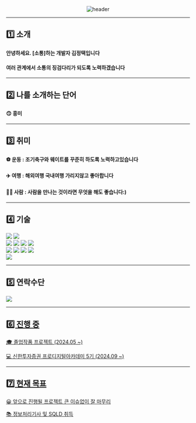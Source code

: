 <div align="center">
  <img src="https://capsule-render.vercel.app/api?type=transparent&color=gradient&height=250&section=header&text=🍕&nbsp;JEONG&nbsp;TAEK&nbsp;KIM&fontSize=90&fontColor=58d178" alt="header"/>
</div>


* * *


<div>
  <h2>1️⃣ 소개</h2>
  <h4>안녕하세요. [소통]하는 개발자 김정택입니다</h4>
  <h4>여러 관계에서 소통의 징검다리가 되도록 노력하겠습니다</h4>
</div>

* * *

<div>
  <h2>2️⃣ 나를 소개하는 단어</h2>
  <h4>🙃 흥미</h4>
</div>

* * *

<div>
  <h2>3️⃣ 취미</h2>
  <h4>⚽️ 운동 : 조기축구와 웨이트를 꾸준히 하도록 노력하고있습니다</h4>
  <h4>✈️ 여행 : 해외여행 국내여행 가리지않고 좋아합니다</h4>
  <h4>🙆‍♂️ 사람 : 사람을 만나는 것이라면 무엇을 해도 좋습니다:)</h4>
</div>

* * *

<div>
  <h2>4️⃣ 기술</h2>
</div>

<div>
  <img src="https://img.shields.io/badge/mac%20os-000000?style=for-the-badge&logo=apple&logoColor=white" /> <img src="https://img.shields.io/badge/IntelliJ_IDEA-000000.svg?style=for-the-badge&logo=intellij-idea&logoColor=white" /> 
</div>
<div>
  <img src="https://img.shields.io/badge/Java-ED8B00?style=for-the-badge&logo=openjdk&logoColor=white" /> <img src="https://img.shields.io/badge/springboot-6DB33F?style=for-the-badge&logo=springboot&logoColor=white"> <img src="https://img.shields.io/badge/Python-3776AB?style=for-the-badge&logo=python&logoColor=white" /> <img src="https://img.shields.io/badge/MySQL-00000F?style=for-the-badge&logo=mysql&logoColor=white" /> 
</div>
<div>
  <img src="https://img.shields.io/badge/html5-%23E34F26.svg?style=for-the-badge&logo=html5&logoColor=white" /> <img src="https://img.shields.io/badge/javascript-%23323330.svg?style=for-the-badge&logo=javascript&logoColor=%23F7DF1E)" /> <img src="https://img.shields.io/badge/css3-%231572B6.svg?style=for-the-badge&logo=css3&logoColor=white)"/> <img src="https://img.shields.io/badge/react-%2320232a.svg?style=for-the-badge&logo=react&logoColor=%2361DAFB)"/> 
</div>
<div>
    <img src="https://img.shields.io/badge/-selenium-%43B02A?style=for-the-badge&logo=selenium&logoColor=white">
</div>

* * *

<div>
  <h2>5️⃣ 연락수단</h2>
   <a href="https://www.instagram.com/seolijuin/">
        <img src="https://img.shields.io/badge/Instagram-E4405F?style=for-the-badge&logo=Instagram&logoColor=white">
</div>

* * *

<div>
  <h2>6️⃣ 진행 중</h2>
    <p>🎓 졸업작품 프로젝트 (2024.05 ~)</p>
    <p>💻 신한투자증권 프로디지털아카데미 5기 (2024.09 ~)</p>
</div>

* * *

<div>
  <h2>7️⃣ 현재 목표</h2>
    <p>😀 앞으로 진행될 프로젝트 큰 이슈없이 잘 마무리</p>
    <p>📚 정보처리기사 및 SQLD 취득</p>
</div>
